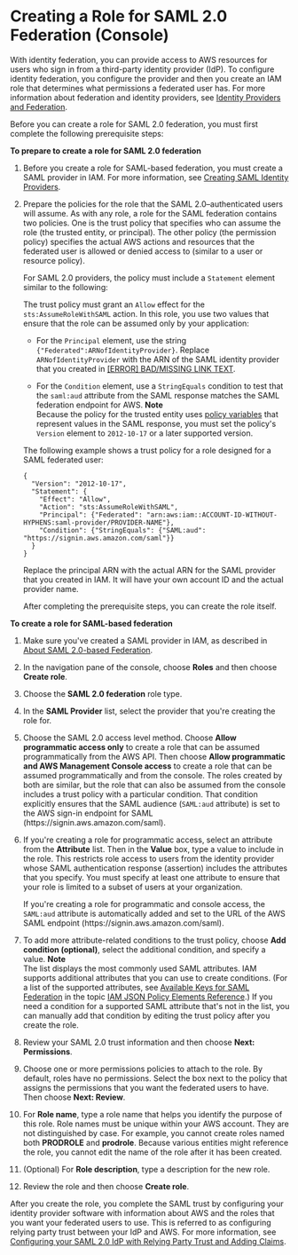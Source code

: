 # Creating a Role for SAML 2\.0 Federation \(Console\)<a name="id_roles_create_for-idp_saml"></a>

With identity federation, you can provide access to AWS resources for users who sign in from a third\-party identity provider \(IdP\)\. To configure identity federation, you configure the provider and then you create an IAM role that determines what permissions a federated user has\. For more information about federation and identity providers, see [Identity Providers and Federation](id_roles_providers.md)\.

Before you can create a role for SAML 2\.0 federation, you must first complete the following prerequisite steps:

**To prepare to create a role for SAML 2\.0 federation**

1. Before you create a role for SAML\-based federation, you must create a SAML provider in IAM\. For more information, see [Creating SAML Identity Providers](id_roles_providers_create_saml.md)\.

1. Prepare the policies for the role that the SAML 2\.0–authenticated users will assume\. As with any role, a role for the SAML federation contains two policies\. One is the trust policy that specifies who can assume the role \(the trusted entity, or principal\)\. The other policy \(the permission policy\) specifies the actual AWS actions and resources that the federated user is allowed or denied access to \(similar to a user or resource policy\)\.

   For SAML 2\.0 providers, the policy must include a `Statement` element similar to the following:

   The trust policy must grant an `Allow` effect for the `sts:AssumeRoleWithSAML` action\. In this role, you use two values that ensure that the role can be assumed only by your application:

   + For the `Principal` element, use the string `{"Federated":ARNofIdentityProvider}`\. Replace `ARNofIdentityProvider` with the ARN of the SAML identity provider that you created in [[ERROR] BAD/MISSING LINK TEXT](#idpsamlstep1)\.

   + For the `Condition` element, use a `StringEquals` condition to test that the `saml:aud` attribute from the SAML response matches the SAML federation endpoint for AWS\. 
**Note**  
Because the policy for the trusted entity uses [policy variables](http://alpha-docs-aws.amazon.com/IAM/latest/UserGuide/reference_policies_variables.html) that represent values in the SAML response, you must set the policy's `Version` element to `2012-10-17` or a later supported version\.

   The following example shows a trust policy for a role designed for a SAML federated user:

   ```
   {
     "Version": "2012-10-17",
     "Statement": {
       "Effect": "Allow",
       "Action": "sts:AssumeRoleWithSAML",
       "Principal": {"Federated": "arn:aws:iam::ACCOUNT-ID-WITHOUT-HYPHENS:saml-provider/PROVIDER-NAME"},
       "Condition": {"StringEquals": {"SAML:aud": "https://signin.aws.amazon.com/saml"}}
     }
   }
   ```

   Replace the principal ARN with the actual ARN for the SAML provider that you created in IAM\. It will have your own account ID and the actual provider name\. 

   After completing the prerequisite steps, you can create the role itself\. 

**To create a role for SAML\-based federation**

1. Make sure you've created a SAML provider in IAM, as described in [About SAML 2\.0\-based Federation](id_roles_providers_saml.md)\.

1. In the navigation pane of the console, choose **Roles** and then choose **Create role**\.

1. Choose the **SAML 2\.0 federation** role type\.

1. In the **SAML Provider** list, select the provider that you're creating the role for\. 

1. Choose the SAML 2\.0 access level method\. Choose **Allow programmatic access only** to create a role that can be assumed programmatically from the AWS API\. Then choose **Allow programmatic and AWS Management Console access** to create a role that can be assumed programmatically and from the console\. The roles created by both are similar, but the role that can also be assumed from the console includes a trust policy with a particular condition\. That condition explicitly ensures that the SAML audience \(`SAML:aud` attribute\) is set to the AWS sign\-in endpoint for SAML \(https://signin\.aws\.amazon\.com/saml\)\.

1. If you're creating a role for programmatic access, select an attribute from the **Attribute** list\. Then in the **Value** box, type a value to include in the role\. This restricts role access to users from the identity provider whose SAML authentication response \(assertion\) includes the attributes that you specify\. You must specify at least one attribute to ensure that your role is limited to a subset of users at your organization\. 

   If you're creating a role for programmatic and console access, the `SAML:aud` attribute is automatically added and set to the URL of the AWS SAML endpoint \(https://signin\.aws\.amazon\.com/saml\)\. 

1. To add more attribute\-related conditions to the trust policy, choose **Add condition \(optional\)**, select the additional condition, and specify a value\. 
**Note**  
The list displays the most commonly used SAML attributes\. IAM supports additional attributes that you can use to create conditions\. \(For a list of the supported attributes, see [Available Keys for SAML Federation](http://alpha-docs-aws.amazon.com/IAM/latest/UserGuide/reference_policies_elements.html#condition-keys-saml) in the topic [IAM JSON Policy Elements Reference](reference_policies_elements.md)\.\) If you need a condition for a supported SAML attribute that's not in the list, you can manually add that condition by editing the trust policy after you create the role\.

1.  Review your SAML 2\.0 trust information and then choose **Next: Permissions**\. 

1. Choose one or more permissions policies to attach to the role\. By default, roles have no permissions\. Select the box next to the policy that assigns the permissions that you want the federated users to have\. Then choose **Next: Review**\.

1. For **Role name**, type a role name that helps you identify the purpose of this role\. Role names must be unique within your AWS account\. They are not distinguished by case\. For example, you cannot create roles named both **PRODROLE** and **prodrole**\. Because various entities might reference the role, you cannot edit the name of the role after it has been created\. 

1. \(Optional\) For **Role description**, type a description for the new role\.

1. Review the role and then choose **Create role**\.

After you create the role, you complete the SAML trust by configuring your identity provider software with information about AWS and the roles that you want your federated users to use\. This is referred to as configuring relying party trust between your IdP and AWS\. For more information, see [Configuring your SAML 2\.0 IdP with Relying Party Trust and Adding Claims](id_roles_providers_create_saml_relying-party.md)\. 